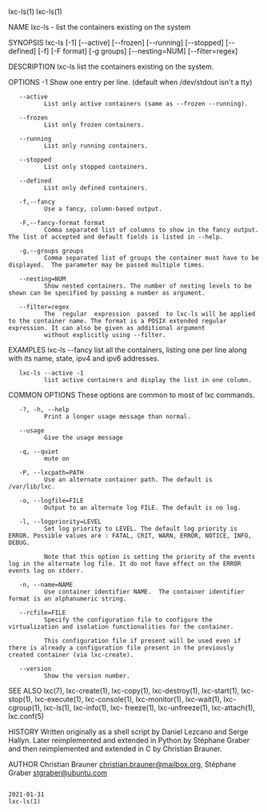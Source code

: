 lxc-ls(1)                                                                                                                                                                             lxc-ls(1)

NAME
       lxc-ls - list the containers existing on the system

SYNOPSIS
       lxc-ls [-1] [--active] [--frozen] [--running] [--stopped] [--defined] [-f] [-F format] [-g groups] [--nesting=NUM] [--filter=regex]

DESCRIPTION
       lxc-ls list the containers existing on the system.

OPTIONS
       -1     Show one entry per line. (default when /dev/stdout isn't a tty)

       --active
              List only active containers (same as --frozen --running).

       --frozen
              List only frozen containers.

       --running
              List only running containers.

       --stopped
              List only stopped containers.

       --defined
              List only defined containers.

       -f,--fancy
              Use a fancy, column-based output.

       -F,--fancy-format format
              Comma separated list of columns to show in the fancy output.  The list of accepted and default fields is listed in --help.

       -g,--groups groups
              Comma separated list of groups the container must have to be displayed.  The parameter may be passed multiple times.

       --nesting=NUM
              Show nested containers. The number of nesting levels to be shown can be specified by passing a number as argument.

       --filter=regex
              The  regular  expression  passed  to lxc-ls will be applied to the container name. The format is a POSIX extended regular expression. It can also be given as additional argument
              without explicitly using --filter.

EXAMPLES
       lxc-ls --fancy
              list all the containers, listing one per line along with its name, state, ipv4 and ipv6 addresses.

       lxc-ls --active -1
              list active containers and display the list in one column.

COMMON OPTIONS
       These options are common to most of lxc commands.

       -?, -h, --help
              Print a longer usage message than normal.

       --usage
              Give the usage message

       -q, --quiet
              mute on

       -P, --lxcpath=PATH
              Use an alternate container path. The default is /var/lib/lxc.

       -o, --logfile=FILE
              Output to an alternate log FILE. The default is no log.

       -l, --logpriority=LEVEL
              Set log priority to LEVEL. The default log priority is ERROR. Possible values are : FATAL, CRIT, WARN, ERROR, NOTICE, INFO, DEBUG.

              Note that this option is setting the priority of the events log in the alternate log file. It do not have effect on the ERROR events log on stderr.

       -n, --name=NAME
              Use container identifier NAME.  The container identifier format is an alphanumeric string.

       --rcfile=FILE
              Specify the configuration file to configure the virtualization and isolation functionalities for the container.

              This configuration file if present will be used even if there is already a configuration file present in the previously created container (via lxc-create).

       --version
              Show the version number.

SEE ALSO
       lxc(7), lxc-create(1), lxc-copy(1), lxc-destroy(1), lxc-start(1), lxc-stop(1), lxc-execute(1), lxc-console(1), lxc-monitor(1), lxc-wait(1), lxc-cgroup(1), lxc-ls(1), lxc-info(1),  lxc-
       freeze(1), lxc-unfreeze(1), lxc-attach(1), lxc.conf(5)

HISTORY
       Written  originally  as  a  shell  script by Daniel Lezcano and Serge Hallyn.  Later reimplemented and extended in Python by Stéphane Graber and then reimplemented and extended in C by
       Christian Brauner.

AUTHOR
       Christian Brauner <christian.brauner@mailbox.org>, Stéphane Graber <stgraber@ubuntu.com>

                                                                                           2021-01-31                                                                                 lxc-ls(1)
